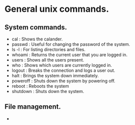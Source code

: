 # General unix commands.

## System commands.

* cal :  Shows the calander.
* passwd : Useful for changing the password of the system.
* ls -l : For listing directories and files.
* whoami : Returns the current user that you are logged in.
* users : Shows all the  users present.
* who : Shows which users are currently logged in.
* logout : Breaks the connection and logs a user out.
* halt : Brings the system down immediately.
* poweroff : Shuts down the system by powering off.
* reboot : Reboots the system
* shutdown : Shuts down the system.

## File management.

* 
